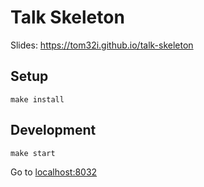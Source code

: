 # Talk Skeleton

Slides: https://tom32i.github.io/talk-skeleton

## Setup

    make install

## Development

    make start

Go to [localhost:8032](http://localhost:8032)
